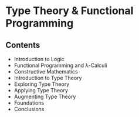 # Type Theory & Functional Programming

## Contents

- Introduction to Logic
- Functional Programming and λ-Calculi
- Constructive Mathematics
- Introduction to Type Theory
- Exploring Type Theory
- Applying Type Theory
- Augmenting Type Theory
- Foundations
- Conclusions
